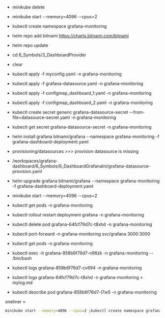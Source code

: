 - minikube delete
- minikube start --memory=4096 --cpus=2 
- kubectl create namespace grafana-monitoring 
- helm repo add bitnami https://charts.bitnami.com/bitnami  
- helm repo update 
- cd 6_Symbols/3_DashboardProvider
- clear

- kubectl apply -f myconfig.yaml -n grafana-monitoring 
 
- kubectl apply -f grafana-datasource.yaml -n grafana-monitoring

- kubectl apply -f configmap_dashboard_1.yaml -n grafana-monitoring
- kubectl apply -f configmap_dashboard_2.yaml -n grafana-monitoring

- kubectl create secret generic grafana-datasource-secret --from-file=datasource-secret.yaml -n grafana-monitoring

- kubectl get secret grafana-datasource-secret -n grafana-monitoring
- helm install grafana bitnami/grafana --namespace grafana-monitoring -f grafana-dashboard-deployment.yaml 


- provisioning/datasources >>> provision datasource is missing
- /workspaces/grafana-dashboard/6_Symbols/6_DashboardGrafanaIni/grafana-datasource-provision.yaml



- helm upgrade grafana bitnami/grafana --namespace grafana-monitoring -f grafana-dashboard-deployment.yaml 
- minikube start --memory=4096 --cpus=2 
- kubectl get pods -n grafana-monitoring
- kubectl rollout restart deployment grafana -n grafana-monitoring 
- kubectl delete pod grafana-64fcf79d7c-t8xhd  -n grafana-monitoring



- kubectl port-forward -n grafana-monitoring svc/grafana 3000:3000  



- kubectl get pods -n grafana-monitoring
- kubectl exec -it grafana-858b6f76d7-n96zk -n grafana-monitoring -- /bin/bash

- kubectl logs grafana-858b6f76d7-cv694  -n grafana-monitoring
- kubectl logs grafana-64fcf79d7c-t8xhd  -n grafana-monitoring > mylog.md
- kubectl describe pod grafana-858b6f76d7-l7w5  -n grafana-monitoring




oneliner > 
```bash
minikube start --memory=4096 --cpus=2 ;kubectl create namespace grafana-monitoring ; kubectl apply -f myconfig.yaml -n grafana-monitoring ;kubectl apply -f grafana-datasource.yaml -n grafana-monitoring;kubectl apply -f configmap_dashboard_1.yaml -n grafana-monitoring;kubectl apply -f configmap_dashboard_2.yaml -n grafana-monitoring;kubectl create secret generic grafana-datasource-secret --from-file=datasource-secret.yaml -n grafana-monitoring;helm install grafana bitnami/grafana --namespace grafana-monitoring -f grafana-dashboard-deployment.yaml;kubectl port-forward -n grafana-monitoring svc/grafana 3000:3000
````